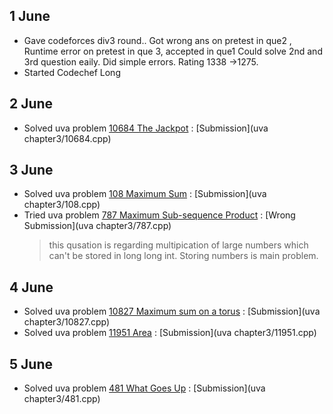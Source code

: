 ## 1 June

* Gave codeforces div3 round.. Got wrong ans on pretest in que2 , Runtime error on pretest in que 3, accepted in que1
  Could solve 2nd and 3rd question eaily. Did simple errors.
  Rating 1338 ->1275.
* Started Codechef Long


## 2 June
* Solved uva problem [10684 The Jackpot](https://uva.onlinejudge.org/external/106/10684.pdf) : [Submission](uva chapter3/10684.cpp)

## 3 June
* Solved uva problem [108 Maximum Sum](https://uva.onlinejudge.org/external/1/108.pdf) : [Submission](uva chapter3/108.cpp)
* Tried uva problem [787 Maximum Sub-sequence Product](https://uva.onlinejudge.org/external/7/787.pdf) : [Wrong Submission](uva chapter3/787.cpp)
  > this qusation is regarding multipication of large numbers which can't be stored in long long int. Storing numbers is main problem.

## 4 June
* Solved uva problem [10827 Maximum sum on a torus](https://uva.onlinejudge.org/external/108/10827.pdf) : [Submission](uva chapter3/10827.cpp)
* Solved uva problem [11951 Area](https://uva.onlinejudge.org/external/119/11951.pdf) : [Submission](uva chapter3/11951.cpp)

##  5 June
* Solved uva problem [481 What Goes Up](https://uva.onlinejudge.org/external/4/481.pdf) : [Submission](uva chapter3/481.cpp)

